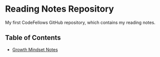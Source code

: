 # Reading Notes Repository

My first CodeFellows GitHub repository, which contains my reading notes.

## Table of Contents

- [Growth Mindset Notes](https://jeffreyjtech.github.io/growth-mindset-notes-lab01b)
